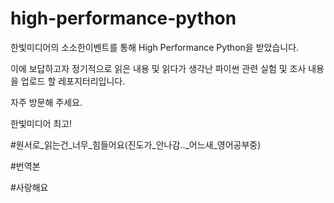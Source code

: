 # high-performance-python

한빛미디어의 소소한이벤트를 통해 High Performance Python을 받았습니다. 

이에 보답하고자 정기적으로 읽은 내용 및 읽다가 생각난 파이썬 관련 실험 및 조사 내용을 업로드 할 레포지터리입니다. 

자주 방문해 주세요.

한빛미디어 최고!

#원서로_읽는건_너무_힘들어요(진도가_안나감.._어느새_영어공부중)

#번역본 

#사랑해요
